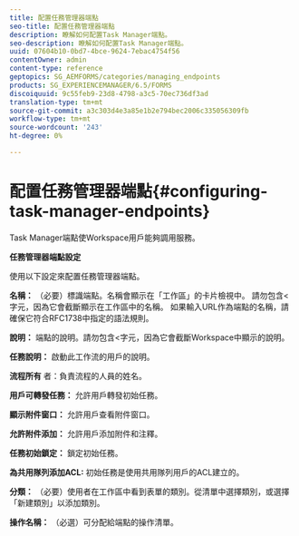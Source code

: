 ```yaml
---
title: 配置任務管理器端點
seo-title: 配置任務管理器端點
description: 瞭解如何配置Task Manager端點。
seo-description: 瞭解如何配置Task Manager端點。
uuid: 07604b10-0bd7-4bce-9624-7ebac4754f56
contentOwner: admin
content-type: reference
geptopics: SG_AEMFORMS/categories/managing_endpoints
products: SG_EXPERIENCEMANAGER/6.5/FORMS
discoiquuid: 9c55feb9-23d8-4798-a3c5-70ec736df3ad
translation-type: tm+mt
source-git-commit: a3c303d4e3a85e1b2e794bec2006c335056309fb
workflow-type: tm+mt
source-wordcount: '243'
ht-degree: 0%

---
```



# 配置任務管理器端點{#configuring-task-manager-endpoints}

Task Manager端點使Workspace用戶能夠調用服務。

**任務管理器端點設定**

使用以下設定來配置任務管理器端點。

**名稱：** （必要）標識端點。名稱會顯示在「工作區」的卡片檢視中。 請勿包含&lt;字元，因為它會截斷顯示在工作區中的名稱。 如果輸入URL作為端點的名稱，請確保它符合RFC1738中指定的語法規則。

**說明：** 端點的說明。請勿包含&lt;字元，因為它會截斷Workspace中顯示的說明。

**任務說明：** 啟動此工作流的用戶的說明。

**流程所有** 者：負責流程的人員的姓名。

**用戶可轉發任務：** 允許用戶轉發初始任務。

**顯示附件窗口：** 允許用戶查看附件窗口。

**允許附件添加：** 允許用戶添加附件和注釋。

**任務初始鎖定：** 鎖定初始任務。

**為共用隊列添加ACL:** 初始任務是使用共用隊列用戶的ACL建立的。

**分類：** （必要）使用者在工作區中看到表單的類別。從清單中選擇類別，或選擇「新建類別」以添加類別。

**操作名稱：** （必選）可分配給端點的操作清單。
